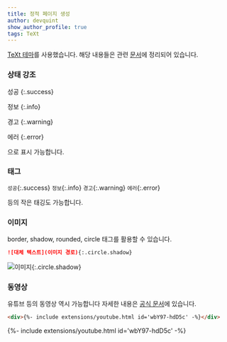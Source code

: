```yaml
---
title: 정적 페이지 생성
author: devquint
show_author_profile: true
tags: TeXt
---
```


[TeXt 테마](https://github.com/kitian616/jekyll-TeXt-theme)를 사용했습니다.
해당 내용들은 관련 [문서](https://tianqi.name/jekyll-TeXt-theme/docs/en/quick-start)에 정리되어 있습니다.

### 상태 강조

성공
{:.success}

정보
{:.info}

경고
{:.warning}

에러
{:.error}

으로 표시 가능합니다.


### 태그

`성공`{:.success}
`정보`{:.info}
`경고`{:.warning}
`에러`{:.error}

등의 작은 태깅도 가능합니다.


### 이미지

border, shadow, rounded, circle 태그를 활용할 수 있습니다.

```markdown
![대체 텍스트](이미지 경로){:.circle.shadow}
```
![이미지](https://raw.githubusercontent.com/kitian616/jekyll-TeXt-theme/master/docs/assets/images/image.jpg){:.circle.shadow}


### 동영상

유튜브 등의 동영상 역시 가능합니다
자세한 내용은 [공식 문서](https://tianqi.name/jekyll-TeXt-theme/docs/en/extensions)에 있습니다.

```markdown
<div>{%- include extensions/youtube.html id='wbY97-hdD5c' -%}</div>
```
<div>{%- include extensions/youtube.html id='wbY97-hdD5c' -%}</div>
